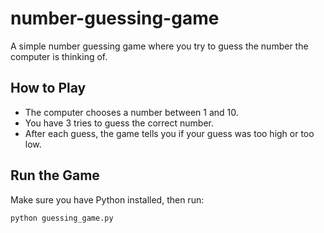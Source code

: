 # number-guessing-game
A simple number guessing game where you try to guess the number the computer is thinking of.

## How to Play

- The computer chooses a number between 1 and 10.
- You have 3 tries to guess the correct number.
- After each guess, the game tells you if your guess was too high or too low.

## Run the Game

Make sure you have Python installed, then run:

```bash
python guessing_game.py
